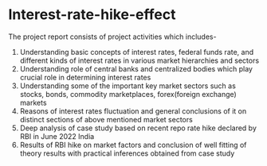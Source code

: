 # Interest-rate-hike-effect
The project report consists of project activities which includes-
1. Understanding basic concepts of interest rates, federal funds rate, and different kinds of interest rates in various market hierarchies and sectors
2. Understanding role of central banks and centralized bodies which play crucial role in determining interest rates
2. Understanding some of the important key market sectors such as stocks, bonds, commodity marketplaces, forex(foreign exchange) markets
3. Reasons of interest rates fluctuation and general conclusions of it on distinct sections of  above mentioned market sectors
4. Deep analysis of case study based on recent repo rate hike declared by RBI in June 2022 India
5. Results of RBI hike on market factors and conclusion of well fitting of theory results with practical inferences obtained from case study
